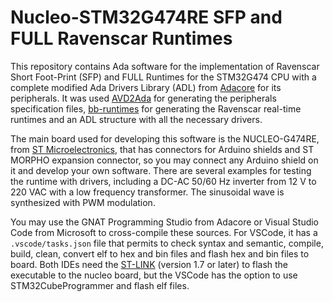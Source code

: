 # Nucleo-STM32G474RE SFP and FULL Ravenscar Runtimes

This repository contains Ada software for the implementation of Ravenscar Short Foot-Print (SFP) and FULL Runtimes for the STM32G474 CPU with a complete modified Ada Drivers Library (ADL) from [Adacore](https://www.adacore.com) for its peripherals. It was used [AVD2Ada](https://www.github.com/Adacore/svd2ada) for generating the peripherals specification files, [bb-runtimes](https://www.github.com/Adacore/bb-runtimes) for generating the Ravenscar real-time runtimes and an ADL structure with all the necessary drivers.

The main board used for developing this software is the NUCLEO-G474RE, from [ST Microelectronics](https://www.st.com), that has connectors for Arduino shields and ST MORPHO expansion connector, so you may connect any Arduino shield on it and develop your own software. There are several examples for testing the runtime with drivers, including a DC-AC 50/60 Hz inverter from 12 V to 220 VAC with a low frequency transformer. The sinusoidal wave is synthesized with PWM modulation.

You may use the GNAT Programming Studio from Adacore or Visual Studio Code from Microsoft to cross-compile these sources. For VSCode, it has a `.vscode/tasks.json` file that permits to check syntax and semantic, compile, build, clean, convert elf to hex and bin files and flash hex and bin files to board. Both IDEs need the [ST-LINK](https://github.com/stlink-org/stlink) (version 1.7 or later) to flash the executable to the nucleo board, but the VSCode has the option to use STM32CubeProgrammer and flash elf files.
